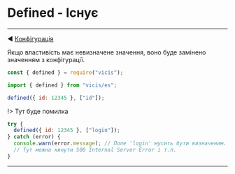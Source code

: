 # Defined - Існує

----------

◀ [Конфігурація](/ua/Configuration.md)

Якщо властивість має невизначене значення, воно буде замінено значенням з конфігурації.

```js
const { defined } = require("vicis");
```

```js
import { defined } from "vicis/es";
```

```js
defined({ id: 12345 }, ["id"]);
```

!> Тут буде помилка

```js
try {
  defined({ id: 12345 }, ["login"]);
} catch (error) {
  console.warn(error.message); // Поле 'login' мусить бути визначеним.
  // Тут можна кинути 500 Internal Server Error і т.п.
}
```

----------
